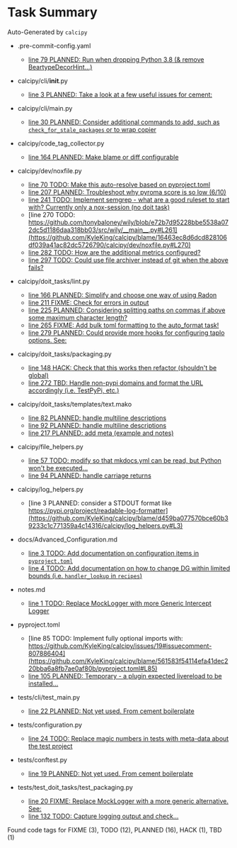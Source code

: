 # Task Summary

Auto-Generated by `calcipy`

- .pre-commit-config.yaml
    - [line  79 PLANNED: Run when dropping Python 3.8 (& remove BeartypeDecorHint...)](https://github.com/KyleKing/calcipy/blame/6481b2dfcf9d25ae5d6681f149d3132e479db497/.pre-commit-config.yaml#L79)

- calcipy/cli/__init__.py
    - [line   3 PLANNED: Take a look at a few useful issues for cement:](https://github.com/KyleKing/calcipy/blame/91236083605413540509f142ff80dd7aae3fd513/calcipy/cli/__init__.py#L3)

- calcipy/cli/main.py
    - [line  30 PLANNED: Consider additional commands to add, such as `check_for_stale_packages` or to wrap copier](https://github.com/KyleKing/calcipy/blame/91236083605413540509f142ff80dd7aae3fd513/calcipy/cli/main.py#L30)

- calcipy/code_tag_collector.py
    - [line 164 PLANNED: Make blame or diff configurable](https://github.com/KyleKing/calcipy/blame/f9daeb703f73f9a1279fe79b8aecb45d43284351/calcipy/code_tag_collector.py#L164)

- calcipy/dev/noxfile.py
    - [line  70    TODO: Make this auto-resolve based on pyproject.toml](https://github.com/KyleKing/calcipy/blame/004df806a85aa9d1a6d0bbb5ab5b1f98ac263a3f/calcipy/dev/noxfile.py#L70)
    - [line 207 PLANNED: Troubleshoot why pyroma score is so low (6/10)](https://github.com/KyleKing/calcipy/blame/00b23574c32a95ce0a469cfafa3c0e05e0c8288b/calcipy/dev/noxfile.py#L207)
    - [line 241    TODO: Implement semgrep - what are a good ruleset to start with? Currently only a nox-session (no doit task)](https://github.com/KyleKing/calcipy/blame/2822d0915aa092e099ccf31bc480c47dc2fb42a6/calcipy/dev/noxfile.py#L241)
    - [line 270    TODO: https://github.com/tonybaloney/wily/blob/e72b7d95228bbe5538a072dc5d1186daa318bb03/src/wily/__main__.py#L261](https://github.com/KyleKing/calcipy/blame/16463ec8d6dcd828106df039a41ac82dc5726790/calcipy/dev/noxfile.py#L270)
    - [line 282    TODO: How are the additional metrics configured?](https://github.com/KyleKing/calcipy/blame/29459cfa64e77c2ee291c522230094d84f3ad647/calcipy/dev/noxfile.py#L282)
    - [line 297    TODO: Could use file archiver instead of git when the above fails?](https://github.com/KyleKing/calcipy/blame/16463ec8d6dcd828106df039a41ac82dc5726790/calcipy/dev/noxfile.py#L297)

- calcipy/doit_tasks/lint.py
    - [line 166 PLANNED: Simplify and choose one way of using Radon](https://github.com/KyleKing/calcipy/blame/b7f0f8d3b2a6c659511d690a1125a101c3945de8/calcipy/doit_tasks/lint.py#L166)
    - [line 211   FIXME: Check for errors in output](https://github.com/KyleKing/calcipy/blame/d82749caea6a7882737a26dd5b6cad33fa32eecb/calcipy/doit_tasks/lint.py#L211)
    - [line 225 PLANNED: Considering splitting paths on commas if above some maximum character length?](https://github.com/KyleKing/calcipy/blame/f51fc70c2f237deef0d039c2a1f616ff1b901427/calcipy/doit_tasks/lint.py#L225)
    - [line 265   FIXME: Add bulk toml formatting to the auto_format task!](https://github.com/KyleKing/calcipy/blame/f51fc70c2f237deef0d039c2a1f616ff1b901427/calcipy/doit_tasks/lint.py#L265)
    - [line 279 PLANNED: Could provide more hooks for configuring taplo options. See:](https://github.com/KyleKing/calcipy/blame/f51fc70c2f237deef0d039c2a1f616ff1b901427/calcipy/doit_tasks/lint.py#L279)

- calcipy/doit_tasks/packaging.py
    - [line 148    HACK: Check that this works then refactor (shouldn't be global)](https://github.com/KyleKing/calcipy/blame/bbf19e63cbe0fc891dc76d686d7e113fa15be4ab/calcipy/doit_tasks/packaging.py#L148)
    - [line 272     TBD: Handle non-pypi domains and format the URL accordingly (i.e. TestPyPi, etc.)](https://github.com/KyleKing/calcipy/blame/adaf2a6b09bfaa1cd4c55792fadf1ea0adeacd76/calcipy/doit_tasks/packaging.py#L272)

- calcipy/doit_tasks/templates/text.mako
    - [line  82 PLANNED: handle multiline descriptions](https://github.com/KyleKing/calcipy/blame/b0da1f50be6f40a8b083056c96b96e989449610f/calcipy/doit_tasks/templates/text.mako#L82)
    - [line  92 PLANNED: handle multiline descriptions](https://github.com/KyleKing/calcipy/blame/b0da1f50be6f40a8b083056c96b96e989449610f/calcipy/doit_tasks/templates/text.mako#L92)
    - [line 217 PLANNED: add meta (example and notes)](https://github.com/KyleKing/calcipy/blame/b0da1f50be6f40a8b083056c96b96e989449610f/calcipy/doit_tasks/templates/text.mako#L217)

- calcipy/file_helpers.py
    - [line  57    TODO: modify so that mkdocs.yml can be read, but Python won't be executed...](https://github.com/KyleKing/calcipy/blame/6379b222573bd879001f6677b9dfd16f48735acc/calcipy/file_helpers.py#L57)
    - [line  94 PLANNED: handle carriage returns](https://github.com/KyleKing/calcipy/blame/5e085724fff76d1ffb95a36ebd14448f1aa342d2/calcipy/file_helpers.py#L94)

- calcipy/log_helpers.py
    - [line   3 PLANNED: consider a STDOUT format like https://pypi.org/project/readable-log-formatter](https://github.com/KyleKing/calcipy/blame/d459ba077570bce60b39233c1c771359a4c14316/calcipy/log_helpers.py#L3)

- docs/Advanced_Configuration.md
    - [line   3    TODO: Add documentation on configuration items in `pyproject.toml`](https://github.com/KyleKing/calcipy/blame/d459ba077570bce60b39233c1c771359a4c14316/docs/Advanced_Configuration.md#L3)
    - [line   4    TODO: Add documentation on how to change DG within limited bounds (i.e. `handler_lookup` in `recipes`)](https://github.com/KyleKing/calcipy/blame/d459ba077570bce60b39233c1c771359a4c14316/docs/Advanced_Configuration.md#L4)

- notes.md
    - [line   1    TODO: Replace MockLogger with more Generic Intercept Logger](https://github.com/KyleKing/calcipy/blame/d459ba077570bce60b39233c1c771359a4c14316/notes.md#L1)

- pyproject.toml
    - [line  85    TODO: Implement fully optional imports with: https://github.com/KyleKing/calcipy/issues/19#issuecomment-807886404](https://github.com/KyleKing/calcipy/blame/561583f54114efa41dec220bba6a8fb7ae0af80b/pyproject.toml#L85)
    - [line 105 PLANNED: Temporary - a plugin expected livereload to be installed...](https://github.com/KyleKing/calcipy/blame/442d6ed00a9bfd5300b8ea6a7d010b879cde068a/pyproject.toml#L105)

- tests/cli/test_main.py
    - [line  22 PLANNED: Not yet used. From cement boilerplate](https://github.com/KyleKing/calcipy/blame/21c5b446fca11d83dce8d2daedc2027c3d58b221/tests/cli/test_main.py#L22)

- tests/configuration.py
    - [line  24    TODO: Replace magic numbers in tests with meta-data about the test project](https://github.com/KyleKing/calcipy/blame/bf8f76f6cceec3f782ff4eb57a68febc5bc314db/tests/configuration.py#L24)

- tests/conftest.py
    - [line  19 PLANNED: Not yet used. From cement boilerplate](https://github.com/KyleKing/calcipy/blame/21c5b446fca11d83dce8d2daedc2027c3d58b221/tests/conftest.py#L19)

- tests/test_doit_tasks/test_packaging.py
    - [line  20   FIXME: Replace MockLogger with a more generic alternative. See:](https://github.com/KyleKing/calcipy/blame/b0da1f50be6f40a8b083056c96b96e989449610f/tests/test_doit_tasks/test_packaging.py#L20)
    - [line 132    TODO: Capture logging output and check...](https://github.com/KyleKing/calcipy/blame/f5ae6a5d029efa6cbc7ad6d26f2f61c6e28427f2/tests/test_doit_tasks/test_packaging.py#L132)

Found code tags for FIXME (3), TODO (12), PLANNED (16), HACK (1), TBD (1)

<!-- calcipy:skip_tags -->
